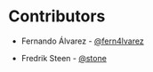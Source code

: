 # Contributors

* Fernando Álvarez - [@fern4lvarez](https://github.com/fern4lvarez)

* Fredrik Steen - [@stone](https://github.com/stone)
